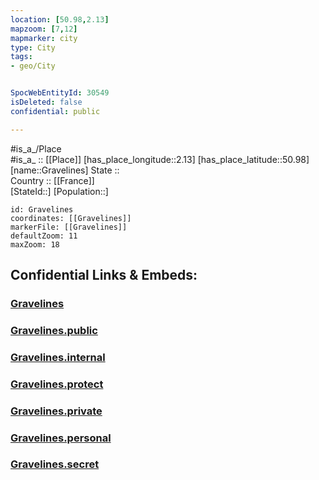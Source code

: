```yaml
---
location: [50.98,2.13] 
mapzoom: [7,12] 
mapmarker: city 
type: City
tags:
- geo/City


SpocWebEntityId: 30549
isDeleted: false
confidential: public

---
```

#is_a_/Place  
#is_a_ :: [[Place]] 
[has_place_longitude::2.13] 
[has_place_latitude::50.98] 
[name::Gravelines] 
State ::  
Country :: [[France]]  
[StateId::] 
[Population::] 



```leaflet
id: Gravelines
coordinates: [[Gravelines]] 
markerFile: [[Gravelines]] 
defaultZoom: 11 
maxZoom: 18
```


## Confidential Links & Embeds: 

### [Gravelines](/_Standards/Earth/Continent/Europe/Europe~West/France/regions~France/Hauts-de-France/departments~Hauts-de-France/Hauts-de-France~Nord/communes~Nord/Dunkerque/cities~Dunkerque/Gravelines.md) 

### [Gravelines.public](/_public/Earth/Continent/Europe/Europe~West/France/regions~France/Hauts-de-France/departments~Hauts-de-France/Hauts-de-France~Nord/communes~Nord/Dunkerque/cities~Dunkerque/Gravelines.public.md) 

### [Gravelines.internal](/_internal/Earth/Continent/Europe/Europe~West/France/regions~France/Hauts-de-France/departments~Hauts-de-France/Hauts-de-France~Nord/communes~Nord/Dunkerque/cities~Dunkerque/Gravelines.internal.md) 

### [Gravelines.protect](/_protect/Earth/Continent/Europe/Europe~West/France/regions~France/Hauts-de-France/departments~Hauts-de-France/Hauts-de-France~Nord/communes~Nord/Dunkerque/cities~Dunkerque/Gravelines.protect.md) 

### [Gravelines.private](/_private/Earth/Continent/Europe/Europe~West/France/regions~France/Hauts-de-France/departments~Hauts-de-France/Hauts-de-France~Nord/communes~Nord/Dunkerque/cities~Dunkerque/Gravelines.private.md) 

### [Gravelines.personal](/_personal/Earth/Continent/Europe/Europe~West/France/regions~France/Hauts-de-France/departments~Hauts-de-France/Hauts-de-France~Nord/communes~Nord/Dunkerque/cities~Dunkerque/Gravelines.personal.md) 

### [Gravelines.secret](/_secret/Earth/Continent/Europe/Europe~West/France/regions~France/Hauts-de-France/departments~Hauts-de-France/Hauts-de-France~Nord/communes~Nord/Dunkerque/cities~Dunkerque/Gravelines.secret.md)

